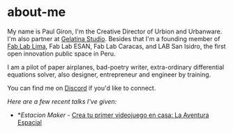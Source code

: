 # about-me

My name is Paul Giron, I'm the Creative Director of Urbion and Urbanware. I'm also partner at [Gelatina Studio](https://gelatina.xyz/). Besides that I'm a founding member of [Fab Lab Lima](https://www.fab.pe/), Fab Lab ESAN, Fab Lab Caracas, and LAB San Isidro, the first open innovation public space in Peru.

I am a pilot of paper airplanes, bad-poetry writer, extra-ordinary differential equations solver, also designer, entrepreneur and engineer by training. 

You can find me on [Discord](https://discord.gg/6TEbV6qCgs) if you'd like to connect.

_Here are a few recent talks I've given:_

- **Estacion Maker* - [Crea tu primer videojuego en casa: La Aventura Espacial](https://www.youtube.com/watch?v=)
